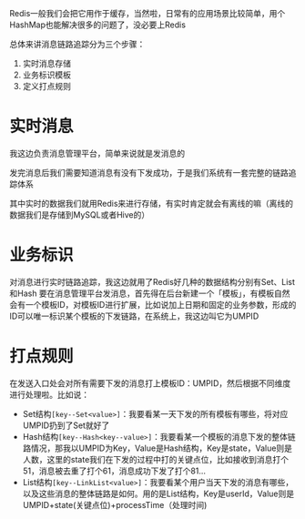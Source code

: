 Redis一般我们会把它用作于缓存，当然啦，日常有的应用场景比较简单，用个HashMap也能解决很多的问题了，没必要上Redis

总体来讲消息链路追踪分为三个步骤：
1. 实时消息存储
2. 业务标识模板
3. 定义打点规则
# 实时消息

我这边负责消息管理平台，简单来说就是发消息的

发完消息后我们需要知道消息有没有下发成功，于是我们系统有一套完整的链路追踪体系

其中实时的数据我们就用Redis来进行存储，有实时肯定就会有离线的嘛（离线的数据我们是存储到MySQL或者Hive的）

# 业务标识

对消息进行实时链路追踪，我这边就用了Redis好几种的数据结构分别有Set、List和Hash
要在消息管理平台发消息，首先得在后台新建一个「模板」，有模板自然会有一个模板ID，对模板ID进行扩展，比如说加上日期和固定的业务参数，形成的ID可以唯一标识某个模板的下发链路，在系统上，我这边叫它为UMPID
# 打点规则

在发送入口处会对所有需要下发的消息打上模板ID：UMPID，然后根据不同维度进行处理啦。比如说：

- Set结构`[key--Set<value>]`：我要看某一天下发的所有模板有哪些，将对应UMPID扔到了Set就好了
- Hash结构`[key--Hash<key--value>]`：我要看某一个模板的消息下发的整体链路情况，那我以UMPID为Key，Value是Hash结构，Key是state，Value则是人数，这里的state我们在下发的过程中打的关键点位，比如接收到消息打个51，消息被去重了打个61，消息成功下发了打个81…
- List结构`[key--LinkList<value>]`：我要看某个用户当天下发的消息有哪些，以及这些消息的整体链路是如何。用的是List结构，Key是userId，Value则是UMPID+state(关键点位)+processTime（处理时间)

